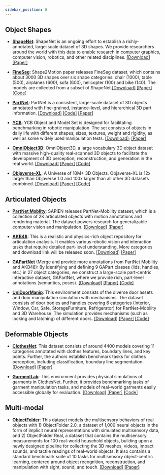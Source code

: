 ```yaml
---
sidebar_position: 0
---
```



## Object Shapes

- [**ShapeNet**](https://shapenet.org/): ShapeNet is an ongoing effort to establish a richly-annotated, large-scale
  dataset of 3D shapes. We provide researchers around the world with this data to enable research in computer graphics,
  computer vision, robotics, and other related
  disciplines. [[Download]](https://shapenet.org/login/) [[Paper]](https://arxiv.org/abs/1512.03012)
  
- [**FineSeg**](http://kevinkaixu.net/projects/shape2motion.html): Shape2Motion paper releases FineSeg dataset, which
  contains about 3000 3D shapes over six shape categories: chair (1000), table (500), airplanes (600), sofa (600),
  helicopter (100) and bike (140). The models are collected from a subset of
  ShapeNet.[[Download]](https://drive.google.com/file/d/1ZtWgMqYSNl1MSXKaTnMdN6xHXme9AjXb/view?usp=sharing) [[Paper]](https://arxiv.org/abs/1903.00709) [[Code]](https://github.com/wangxiaogang866/Shape2Motion)

- [**PartNet**](https://partnet.cs.stanford.edu/): PartNet is a consistent, large-scale dataset of 3D objects annotated
  with fine-grained, instance-level, and hierarchical 3D part
  information. [[Download]](https://www.shapenet.org/login/) [[Code]](https://github.com/daerduoCarey/partnet_dataset) [[Paper]](https://arxiv.org/abs/1812.02713)
- [**YCB**](https://www.ycbbenchmarks.com/): YCB Object and Model Set is designed for facilitating benchmarking in
  robotic manipulation. The set consists of objects in daily life with different shapes, sizes, textures, weight and
  rigidity, as well as some widely used manipulation
  tests. [[Download]](http://ycb-benchmarks.s3-website-us-east-1.amazonaws.com/); [[Paper]](https://journals.sagepub.com/doi/full/10.1177/0278364917700714)
- [**OmniObject3D**](https://omniobject3d.github.io/): OmniObject3D, a large vocabulary 3D object dataset with massive
  high-quality real-scanned 3D objects to facilitate the development of 3D perception, reconstruction, and generation in
  the real
  world. [[Download]](https://opendatalab.com/OpenXDLab/OmniObject3D-New/tree/main) [[Paper]](https://arxiv.org/abs/2301.07525) [[Code]](https://github.com/omniobject3d/OmniObject3D/tree/main)
- [**Objaverse-XL**](https://objaverse.allenai.org/): A Universe of 10M+ 3D Objects. Objaverse-XL is 12x larger than
  Objaverse 1.0 and 100x larger than all other 3D datasets
  combined. [[Download]](https://docs.google.com/forms/d/e/1FAIpQLScNOWKTHk3a7CGiegNjROFNfOcpzr5gt6G0FMEMQ8qXRTbs0Q/viewform) [[Paper]](https://arxiv.org/abs/2307.05663) [[Code]](https://github.com/allenai/objaverse-xl)

## Articulated Objects

- [**PartNet Moblity**](https://sapien.ucsd.edu/browse): SAPIEN releases PartNet-Mobility dataset, which is a collection
  of 2K articulated objects with motion annotations and rendering material. The dataset powers research for
  generalizable computer vision and
  manipulation. [[Download]](https://sapien.ucsd.edu/downloads) [[Paper]](https://arxiv.org/abs/2003.08515)

- [**AKB48**](https://liuliu66.github.io/articulationobjects/index.html): This is a realistic and physics-rich object
  repository for articulation analysis. It enables various robotic vision and interaction tasks that require detailed
  part-level understanding. More categories and download link will be released
  soon. [[Download]](https://liuliu66.github.io/articulationobjects/download.html) [[Paper]](https://arxiv.org/abs/2202.08432)

- [**GAPartNet**](https://pku-epic.github.io/GAPartNet/) (Merge and provide more annotations from PartNet Mobility and
  AKB48): By identifying and defining 9 GAPart classes (lids, handles, etc.) in 27 object categories, we construct a
  large-scale part-centric interactive dataset, GAPartNet, where we provide rich, part-level annotations (semantics,
  poses). [[Download]](https://forms.gle/3qzv8z5vP2BT5ARN7) [[Paper]](https://arxiv.org/abs/2211.05272) [[Code]](https://github.com/PKU-EPIC/GAPartNet)

- [**UniDoorManip**](https://unidoormanip.github.io/): This environment consists of the diverse door assets and door manipulation simulation with mechanisms.
  The dataset consists of door bodies and handles covering 6 categories (Interior, Window, Car, Safe, StorageFurniture, Refrigerator) for PartNet-Mobility and 3D Warehouse.
  The simulation provides mechanisms (such as locking and latching) of different doors. 
  [[Download]](https://github.com/sectionZ6/UniDoorManip) [[Paper]](https://arxiv.org/abs/2211.05272) [[Code]](https://github.com/sectionZ6/UniDoorManip)

## Deformable Objects

- [**ClothesNet**](https://sites.google.com/view/clothesnet/): 
  This dataset consists of around 4400 models covering 11 categories
  annotated with clothes features, boundary lines, and key points.
  Further, the authors establish benchmark tasks for clothes perception, including classification, boundary line segmentation.
  [[Download]](https://docs.google.com/forms/d/e/1FAIpQLSdE-cUxWSzvC-D99RqkIHI9yLHjvT_5QygszjfqxnB6vIt8vw/viewform) [[Paper]](https://arxiv.org/abs/2308.09987)

- [**GarmentLab**](https://garmentlab.github.io/): 
  This environment provides physical simulations of garments in ClothesNet.
  Further, it provides benchmarking tasks of garment manipulation tasks,
  and models of real-world garments easily accessible globally for evaluation.
  [[Download]](https://garmentlab.readthedocs.io/en/latest/tutorial/data/index.html) [[Paper]](https://arxiv.org/abs/2411.01200) [[Code]](https://github.com/GarmentLab/GarmentLab)

## Multi-modal

- [**ObjectFolder**](https://objectfolder.stanford.edu/): 
  This dataset models the multisensory behaviors of real objects with 1) ObjectFolder 2.0, a dataset of 1,000 neural objects in the form of implicit neural representations with simulated multisensory data, and 2) ObjectFolder Real, a dataset that contains the multisensory measurements for 100 real-world household objects, building upon a newly designed pipeline for collecting the 3D meshes, videos, impact sounds, and tactile readings of real-world objects. It also contains a standard benchmark suite of 10 tasks for multisensory object-centric learning, centered around object recognition, reconstruction, and manipulation with sight, sound, and touch.  [[Download]](https://objectfolder.stanford.edu/objectfolder-real-download) [[Paper]](https://openaccess.thecvf.com/content/CVPR2023/html/Gao_The_ObjectFolder_Benchmark_Multisensory_Learning_With_Neural_and_Real_Objects_CVPR_2023_paper.html)
